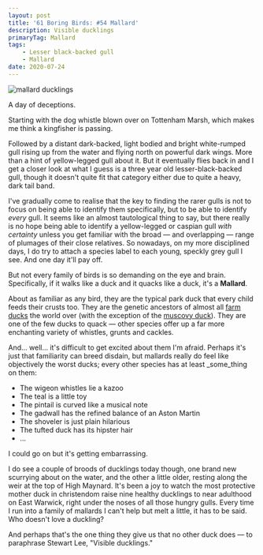 ```yaml
---
layout: post
title: '61 Boring Birds: #54 Mallard'
description: Visible ducklings
primaryTag: Mallard
tags:
    - Lesser black-backed gull
    - Mallard
date: 2020-07-24
---
```

![mallard ducklings](/assets/img/mallard.jpg)

A day of deceptions.

Starting with the dog whistle blown over on Tottenham Marsh, which makes me think a kingfisher is passing.

Followed by a distant dark-backed, light bodied and bright white-rumped gull rising up from the water and flying north on powerful dark wings. More than a hint of yellow-legged gull about it. But it eventually flies back in and I get a closer look at what I guess is a three year old lesser-black-backed gull, though it doesn't quite fit that category either due to quite a heavy, dark tail band.

I've gradually come to realise that the key to finding the rarer gulls is not to focus on being able to identify them specifically, but to be able to identify _every_ gull. It seems like an almost tautological thing to say, but there really is no hope being able to identify a yellow-legged or caspian gull _with certainty_ unless you get familiar with the broad &mdash; and overlapping &mdash; range of plumages of their close relatives. So nowadays, on my more disciplined days, I do try to attach a species label to each young, speckly grey gull I see. And one day it'll pay off.

But not every family of birds is so demanding on the eye and brain. Specifically, if it walks like a duck and it quacks like a duck, it's a **Mallard**.

About as familiar as any bird, they are the typical park duck that every child feeds their crusts too. They are the genetic ancestors of almost all [farm ducks](https://en.wikipedia.org/wiki/Domestic_duck) the world over (with the exception of the [muscovy duck](https://en.wikipedia.org/wiki/Muscovy_duck)). They are one of the few ducks to quack &mdash; other species offer up a far more enchanting variety of whistles, grunts and cackles.

And... well... it's difficult to get excited about them I'm afraid. Perhaps it's just that familiarity can breed disdain, but mallards really do feel like objectively the worst ducks; every other species has at least _some_thing on them:
-  The wigeon whistles lie a kazoo
-  The teal is a little toy
-  The pintail is curved like a musical note
-  The gadwall has the refined balance of an Aston Martin
-  The shoveler is just plain hilarious
-  The tufted duck has its hipster hair
-  ...

I could go on but it's getting embarrassing.

I do see a couple of broods of ducklings today though, one brand new scurrying about on the water, and the other a little older, resting along the weir at the top of High Maynard. It's been a joy to watch the most protective mother duck in christendom raise nine healthy ducklings to near adulthood on East Warwick, right under the noses of all those hungry gulls. Every time I run into a family of mallards I can't help but melt a little, it has to be said. Who doesn't love a duckling?

And perhaps that's the one thing they give us that no other duck does &mdash; to paraphrase Stewart Lee, "Visible ducklings."
